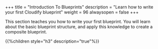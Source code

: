 +++
title = "Introduction To Blueprints"
description = "Learn how to write your first Cloudify blueprint"
weight = 96
alwaysopen = false
+++

This section teaches you how to write your first blueprint. You will learn about the basic blueprint structure, and apply this knowledge to create a composite blueprint.

{{%children style="h3" description="true"%}}
